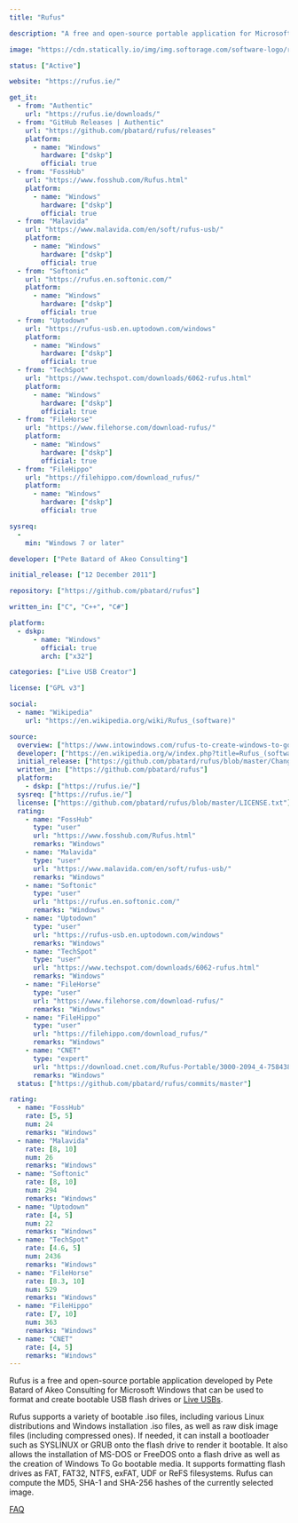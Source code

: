 ```yaml
---
title: "Rufus"

description: "A free and open-source portable application for Microsoft Windows that can be used to format and create bootable USB flash drives or Live USBs"

image: "https://cdn.statically.io/img/img.softorage.com/software-logo/rufus.png?h=64"

status: ["Active"]

website: "https://rufus.ie/"

get_it:
  - from: "Authentic"
    url: "https://rufus.ie/downloads/"
  - from: "GitHub Releases | Authentic"
    url: "https://github.com/pbatard/rufus/releases"
    platform:
      - name: "Windows"
        hardware: ["dskp"]
        official: true
  - from: "FossHub"
    url: "https://www.fosshub.com/Rufus.html"
    platform:
      - name: "Windows"
        hardware: ["dskp"]
        official: true
  - from: "Malavida"
    url: "https://www.malavida.com/en/soft/rufus-usb/"
    platform:
      - name: "Windows"
        hardware: ["dskp"]
        official: true
  - from: "Softonic"
    url: "https://rufus.en.softonic.com/"
    platform:
      - name: "Windows"
        hardware: ["dskp"]
        official: true
  - from: "Uptodown"
    url: "https://rufus-usb.en.uptodown.com/windows"
    platform:
      - name: "Windows"
        hardware: ["dskp"]
        official: true
  - from: "TechSpot"
    url: "https://www.techspot.com/downloads/6062-rufus.html"
    platform:
      - name: "Windows"
        hardware: ["dskp"]
        official: true
  - from: "FileHorse"
    url: "https://www.filehorse.com/download-rufus/"
    platform:
      - name: "Windows"
        hardware: ["dskp"]
        official: true
  - from: "FileHippo"
    url: "https://filehippo.com/download_rufus/"
    platform:
      - name: "Windows"
        hardware: ["dskp"]
        official: true

sysreq:
  -
    min: "Windows 7 or later"

developer: ["Pete Batard of Akeo Consulting"]

initial_release: ["12 December 2011"]

repository: ["https://github.com/pbatard/rufus"]

written_in: ["C", "C++", "C#"]

platform:
  - dskp:
      - name: "Windows"
        official: true
        arch: ["x32"]

categories: ["Live USB Creator"]

license: ["GPL v3"]

social:
  - name: "Wikipedia"
    url: "https://en.wikipedia.org/wiki/Rufus_(software)"

source:
  overview: ["https://www.intowindows.com/rufus-to-create-windows-to-go-usb-drive/", "https://www.askvg.com/rufus-yet-another-free-portable-tool-to-create-bootable-usb-drive-to-install-windows-and-linux/", "https://en.wikipedia.org/w/index.php?title=Rufus_(software)&oldid=934821546", "https://github.com/pbatard/rufus/wiki/FAQ"]
  developer: ["https://en.wikipedia.org/w/index.php?title=Rufus_(software)&oldid=934821546", "https://github.com/pbatard"]
  initial_release: ["https://github.com/pbatard/rufus/blob/master/ChangeLog.txt"]
  written_in: ["https://github.com/pbatard/rufus"]
  platform:
    - dskp: ["https://rufus.ie/"]
  sysreq: ["https://rufus.ie/"]
  license: ["https://github.com/pbatard/rufus/blob/master/LICENSE.txt"]
  rating:
    - name: "FossHub"
      type: "user"
      url: "https://www.fosshub.com/Rufus.html"
      remarks: "Windows"
    - name: "Malavida"
      type: "user"
      url: "https://www.malavida.com/en/soft/rufus-usb/"
      remarks: "Windows"
    - name: "Softonic"
      type: "user"
      url: "https://rufus.en.softonic.com/"
      remarks: "Windows"
    - name: "Uptodown"
      type: "user"
      url: "https://rufus-usb.en.uptodown.com/windows"
      remarks: "Windows"
    - name: "TechSpot"
      type: "user"
      url: "https://www.techspot.com/downloads/6062-rufus.html"
      remarks: "Windows"
    - name: "FileHorse"
      type: "user"
      url: "https://www.filehorse.com/download-rufus/"
      remarks: "Windows"
    - name: "FileHippo"
      type: "user"
      url: "https://filehippo.com/download_rufus/"
      remarks: "Windows"
    - name: "CNET"
      type: "expert"
      url: "https://download.cnet.com/Rufus-Portable/3000-2094_4-75843894.html"
      remarks: "Windows"
  status: ["https://github.com/pbatard/rufus/commits/master"]

rating:
  - name: "FossHub"
    rate: [5, 5]
    num: 24
    remarks: "Windows"
  - name: "Malavida"
    rate: [8, 10]
    num: 26
    remarks: "Windows"
  - name: "Softonic"
    rate: [8, 10]
    num: 294
    remarks: "Windows"
  - name: "Uptodown"
    rate: [4, 5]
    num: 22
    remarks: "Windows"
  - name: "TechSpot"
    rate: [4.6, 5]
    num: 2436
    remarks: "Windows"
  - name: "FileHorse"
    rate: [8.3, 10]
    num: 529
    remarks: "Windows"
  - name: "FileHippo"
    rate: [7, 10]
    num: 363
    remarks: "Windows"
  - name: "CNET"
    rate: [4, 5]
    remarks: "Windows"
---
```

  Rufus is a free and open-source portable application developed by Pete Batard of Akeo Consulting for Microsoft Windows that can be used to format and create bootable USB flash drives or [Live USBs](/categories/live-usb-creator/).
  
  Rufus supports a variety of bootable .iso files, including various Linux distributions and Windows installation .iso files, as well as raw disk image files (including compressed ones). If needed, it can install a bootloader such as SYSLINUX or GRUB onto the flash drive to render it bootable. It also allows the installation of MS-DOS or FreeDOS onto a flash drive as well as the creation of Windows To Go bootable media. It supports formatting flash drives as FAT, FAT32, NTFS, exFAT, UDF or ReFS filesystems. Rufus can compute the MD5, SHA-1 and SHA-256 hashes of the currently selected image.
  
  [FAQ](https://github.com/pbatard/rufus/wiki/FAQ) 




